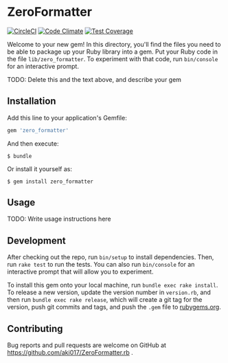# ZeroFormatter

[![CircleCI](https://circleci.com/gh/aki017/ZeroFormatter.rb.svg?style=svg)](https://circleci.com/gh/aki017/ZeroFormatter.rb)
[![Code Climate](https://codeclimate.com/github/aki017/ZeroFormatter.rb/badges/gpa.svg)](https://codeclimate.com/github/aki017/ZeroFormatter.rb)
[![Test Coverage](https://codeclimate.com/github/aki017/ZeroFormatter.rb/badges/coverage.svg)](https://codeclimate.com/github/aki017/ZeroFormatter.rb/coverage)

Welcome to your new gem! In this directory, you'll find the files you need to be able to package up your Ruby library into a gem. Put your Ruby code in the file `lib/zero_formatter`. To experiment with that code, run `bin/console` for an interactive prompt.

TODO: Delete this and the text above, and describe your gem

## Installation

Add this line to your application's Gemfile:

```ruby
gem 'zero_formatter'
```

And then execute:

    $ bundle

Or install it yourself as:

    $ gem install zero_formatter

## Usage

TODO: Write usage instructions here

## Development

After checking out the repo, run `bin/setup` to install dependencies. Then, run `rake test` to run the tests. You can also run `bin/console` for an interactive prompt that will allow you to experiment.

To install this gem onto your local machine, run `bundle exec rake install`. To release a new version, update the version number in `version.rb`, and then run `bundle exec rake release`, which will create a git tag for the version, push git commits and tags, and push the `.gem` file to [rubygems.org](https://rubygems.org).

## Contributing

Bug reports and pull requests are welcome on GitHub at https://github.com/aki017/ZeroFormatter.rb .

